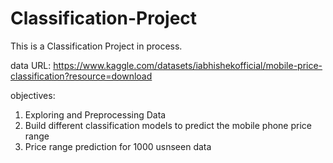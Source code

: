 # Classification-Project
This is a Classification Project in process.

data URL: https://www.kaggle.com/datasets/iabhishekofficial/mobile-price-classification?resource=download

objectives: 
1. Exploring and Preprocessing Data
2. Build different classification models to predict the mobile phone price range
3. Price range prediction for 1000 usnseen data
